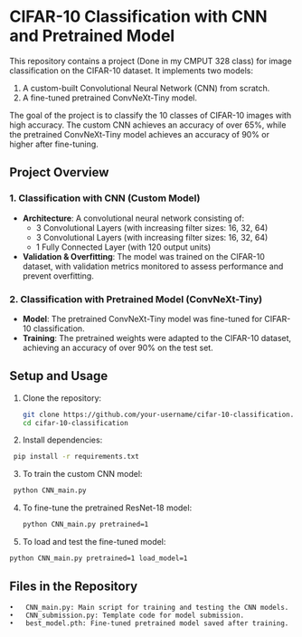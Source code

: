 # CIFAR-10 Classification with CNN and Pretrained Model

This repository contains a project (Done in my CMPUT 328 class) for image classification on the CIFAR-10 dataset. It implements two models:

1. A custom-built Convolutional Neural Network (CNN) from scratch.
2. A fine-tuned pretrained ConvNeXt-Tiny model.

The goal of the project is to classify the 10 classes of CIFAR-10 images with high accuracy. The custom CNN achieves an accuracy of over 65%, while the pretrained ConvNeXt-Tiny model achieves an accuracy of 90% or higher after fine-tuning.

## Project Overview

### 1. Classification with CNN (Custom Model)
- **Architecture**:  A convolutional neural network consisting of:
  - 3 Convolutional Layers (with increasing filter sizes: 16, 32, 64)
  - 3 Convolutional Layers (with increasing filter sizes: 16, 32, 64)
  - 1 Fully Connected Layer (with 120 output units)
- **Validation & Overfitting**: The model was trained on the CIFAR-10 dataset, with validation metrics monitored to assess performance and prevent overfitting.

### 2. Classification with Pretrained Model (ConvNeXt-Tiny)
- **Model**: The pretrained ConvNeXt-Tiny model was fine-tuned for CIFAR-10 classification.
- **Training**: The pretrained weights were adapted to the CIFAR-10 dataset, achieving an accuracy of over 90% on the test set.

## Setup and Usage

1. Clone the repository:
   ```bash
   git clone https://github.com/your-username/cifar-10-classification.git
   cd cifar-10-classification
   ```
2. 	Install dependencies:
   ```bash
    pip install -r requirements.txt
```
3.	To train the custom CNN model:
```bash
 python CNN_main.py
```
4. To fine-tune the pretrained ResNet-18 model:
   ```bash
   python CNN_main.py pretrained=1
   ```
5. To load and test the fine-tuned model:
```bash
python CNN_main.py pretrained=1 load_model=1
```

## Files in the Repository
	•	CNN_main.py: Main script for training and testing the CNN models.
	•	CNN_submission.py: Template code for model submission.
	•	best_model.pth: Fine-tuned pretrained model saved after training.
